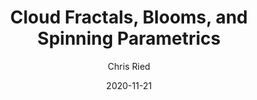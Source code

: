 ---
title: 'Cloud Fractals, Blooms, and Spinning Parametrics'
author: Chris Ried
date: '2020-11-21'
slug: generative-arts-59
categories: 
featured: 
tags: ['generative']
---